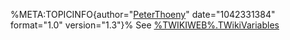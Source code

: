 %META:TOPICINFO{author="[PeterThoeny](PeterThoeny "wikilink")"
date="1042331384" format="1.0" version="1.3"}% See
[%TWIKIWEB%.TWikiVariables](%TWIKIWEB%.TWikiVariables)
